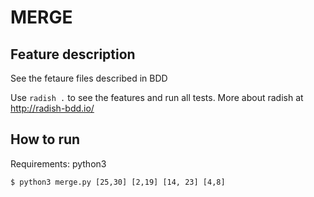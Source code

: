 # MERGE

## Feature description

See the fetaure files described in BDD

Use `radish .` to see the features and run all tests.
More about radish at http://radish-bdd.io/ 

## How to run

Requirements: python3

```
$ python3 merge.py [25,30] [2,19] [14, 23] [4,8]
```

